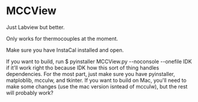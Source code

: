 # MCCView

Just Labview but better.

Only works for thermocouples at the moment.

Make sure you have InstaCal installed and open.


If you want to build, run
$ pyinstaller MCCView.py --noconsole --onefile
IDK if it'll work right tho because IDK how this sort of thing handles dependencies.
For the most part, just make sure you have pyinstaller, matploblib, mcculw, and tkinter.
If you want to build on Mac, you'll need to make some changes (use the mac version isntead of mcculw), but the rest will probably work?